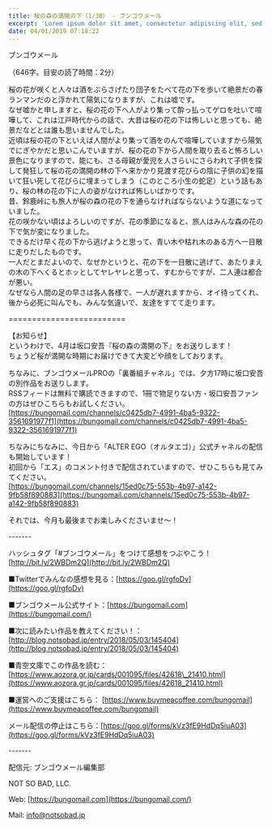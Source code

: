```yaml
---
title: 桜の森の満開の下（1/30） - ブンゴウメール
excerpt: 'Lorem ipsum dolor sit amet, consectetur adipiscing elit, sed do eiusmod tempor incididunt ut labore et dolore magna aliqua. Praesent elementum facilisis leo vel fringilla est ullamcorper eget. At imperdiet dui accumsan sit amet nulla facilisi morbi tempus.'
date: 04/01/2019 07:18:22
---
```


ブンゴウメール  
  
（646字。目安の読了時間：2分）  
  
  
 桜の花が咲くと人々は酒をぶらさげたり団子をたべて花の下を歩いて絶景だの春ランマンだのと浮かれて陽気になりますが、これは嘘です。  
なぜ嘘かと申しますと、桜の花の下へ人がより集って酔っ払ってゲロを吐いて喧嘩して、これは江戸時代からの話で、大昔は桜の花の下は怖しいと思っても、絶景だなどとは誰も思いませんでした。  
近頃は桜の花の下といえば人間がより集って酒をのんで喧嘩していますから陽気でにぎやかだと思いこんでいますが、桜の花の下から人間を取り去ると怖ろしい景色になりますので、能にも、さる母親が愛児を人さらいにさらわれて子供を探して発狂して桜の花の満開の林の下へ来かかり見渡す花びらの陰に子供の幻を描いて狂い死して花びらに埋まってしまう（このところ小生の蛇足）という話もあり、桜の林の花の下に人の姿がなければ怖しいばかりです。  
 昔、鈴鹿峠にも旅人が桜の森の花の下を通らなければならないような道になっていました。  
花の咲かない頃はよろしいのですが、花の季節になると、旅人はみんな森の花の下で気が変になりました。  
できるだけ早く花の下から逃げようと思って、青い木や枯れ木のある方へ一目散に走りだしたものです。  
一人だとまだよいので、なぜかというと、花の下を一目散に逃げて、あたりまえの木の下へくるとホッとしてヤレヤレと思って、すむからですが、二人連は都合が悪い。  
なぜなら人間の足の早さは各人各様で、一人が遅れますから、オイ待ってくれ、後から必死に叫んでも、みんな気違いで、友達をすてて走ります。  
  
  
\=========================  
  
【お知らせ】   
というわけで、4月は坂口安吾『桜の森の満開の下』をお送りします！   
ちょうど桜が満開な時期にお届けできて大変どや顔をしております。  
  
ちなみに、ブンゴウメールPROの「裏番組チャネル」では、夕方17時に坂口安吾の別作品をお送りします。   
RSSフィードは無料で購読できますので、1冊で物足りない方・坂口安吾ファンの方はぜひこちらもお試しください。   
[https://bungomail.com/channels/c0425db7-4991-4ba5-9322-3561691977f1](https://bungomail.com/channels/c0425db7-4991-4ba5-9322-3561691977f1)  
  
ちなみにちなみに、今日から「ALTER EGO（オルタエゴ）」公式チャネルの配信も開始しています！  
初回から「エス」のコメント付きで配信されていますので、ぜひこちらも見てみてください。  
[https://bungomail.com/channels/15ed0c75-553b-4b97-a142-9fb58f890883](https://bungomail.com/channels/15ed0c75-553b-4b97-a142-9fb58f890883)  
  
それでは、今月も最後までお楽しみくださいませ〜！  
  
\-------  
  
ハッシュタグ「#ブンゴウメール」をつけて感想をつぶやこう！   
[http://bit.ly/2WBDm2Q](http://bit.ly/2WBDm2Q)  
  
■Twitterでみんなの感想を見る：[https://goo.gl/rgfoDv](https://goo.gl/rgfoDv)  
  
■ブンゴウメール公式サイト：[https://bungomail.com](https://bungomail.com/)  
  
■次に読みたい作品を教えてください！：[http://blog.notsobad.jp/entry/2018/05/03/145404](http://blog.notsobad.jp/entry/2018/05/03/145404)  
  
■青空文庫でこの作品を読む：[https://www.aozora.gr.jp/cards/001095/files/42618\_21410.html](https://www.aozora.gr.jp/cards/001095/files/42618_21410.html)  
  
■運営へのご支援はこちら： [https://www.buymeacoffee.com/bungomail](https://www.buymeacoffee.com/bungomail)  
  
  
メール配信の停止はこちら：[https://goo.gl/forms/kVz3fE9HdDq5iuA03](https://goo.gl/forms/kVz3fE9HdDq5iuA03)  
  
\-------  
  
配信元: ブンゴウメール編集部  
  
NOT SO BAD, LLC.  
  
Web: [https://bungomail.com](https://bungomail.com/)  
  
Mail: [info@notsobad.jp](mailto:info@notsobad.jp)